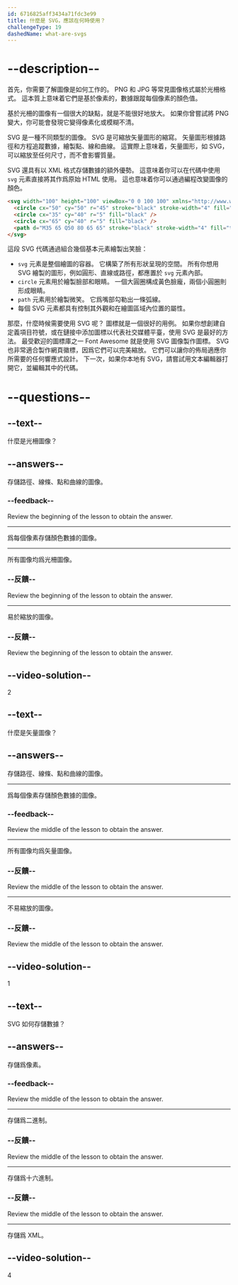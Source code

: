 ```yaml
---
id: 6716825aff3434a71fdc3e99
title: 什麼是 SVG，應該在何時使用？
challengeType: 19
dashedName: what-are-svgs
---
```


# --description--

首先，你需要了解圖像是如何工作的。 PNG 和 JPG 等常見圖像格式屬於光柵格式。 這本質上意味着它們是基於像素的，數據跟蹤每個像素的顏色值。

基於光柵的圖像有一個很大的缺點，就是不能很好地放大。 如果你曾嘗試將 PNG 變大，你可能會發現它變得像素化或模糊不清。

SVG 是一種不同類型的圖像。 SVG 是可縮放矢量圖形的縮寫。 矢量圖形根據路徑和方程追蹤數據，繪製點、線和曲線。 這實際上意味着，矢量圖形，如 SVG，可以縮放至任何尺寸，而不會影響質量。

SVG 還具有以 XML 格式存儲數據的額外優勢。 這意味着你可以在代碼中使用 `svg` 元素直接將其作爲原始 HTML 使用。 這也意味着你可以通過編程改變圖像的顏色。

```html
<svg width="100" height="100" viewBox="0 0 100 100" xmlns="http://www.w3.org/2000/svg">
  <circle cx="50" cy="50" r="45" stroke="black" stroke-width="4" fill="yellow" />
  <circle cx="35" cy="40" r="5" fill="black" />
  <circle cx="65" cy="40" r="5" fill="black" />
  <path d="M35 65 Q50 80 65 65" stroke="black" stroke-width="4" fill="transparent" />
</svg>
```

這段 SVG 代碼通過組合幾個基本元素繪製出笑臉：

- `svg` 元素是整個繪圖的容器。 它構築了所有形狀呈現的空間。 所有你想用 SVG 繪製的圖形，例如圓形、直線或路徑，都應置於 `svg` 元素內部。
- `circle` 元素用於繪製臉部和眼睛。 一個大圓圈構成黃色臉龐，兩個小圓圈則形成眼睛。
- `path` 元素用於繪製微笑。 它爲嘴部勾勒出一條弧線。
- 每個 SVG 元素都具有控制其外觀和在繪圖區域內位置的屬性。

那麼，什麼時候需要使用 SVG 呢？ 圖標就是一個很好的用例。 如果你想創建自定義項目符號，或在鏈接中添加圖標以代表社交媒體平臺，使用 SVG 是最好的方法。 最受歡迎的圖標庫之一 Font Awesome 就是使用 SVG 圖像製作圖標。 SVG 也非常適合製作網頁徽標，因爲它們可以完美縮放。 它們可以讓你的佈局適應你所需要的任何響應式設計。 下一次，如果你本地有 SVG，請嘗試用文本編輯器打開它，並編輯其中的代碼。

# --questions--

## --text--

什麼是光柵圖像？

## --answers--

存儲路徑、線條、點和曲線的圖像。

### --feedback--

Review the beginning of the lesson to obtain the answer.

---

爲每個像素存儲顏色數據的圖像。

---

所有圖像均爲光柵圖像。

### --反饋--

Review the beginning of the lesson to obtain the answer.

---

易於縮放的圖像。

### --反饋--

Review the beginning of the lesson to obtain the answer.

## --video-solution--

2

## --text--

什麼是矢量圖像？

## --answers--

存儲路徑、線條、點和曲線的圖像。

---

爲每個像素存儲顏色數據的圖像。

### --feedback--

Review the middle of the lesson to obtain the answer.

---

所有圖像均爲矢量圖像。

### --反饋--

Review the middle of the lesson to obtain the answer.

---

不易縮放的圖像。

### --反饋--

Review the middle of the lesson to obtain the answer.

## --video-solution--

1

## --text--

SVG 如何存儲數據？

## --answers--

存儲爲像素。

### --feedback--

Review the middle of the lesson to obtain the answer.

---

存儲爲二進制。

### --反饋--

Review the middle of the lesson to obtain the answer.

---

存儲爲十六進制。

### --反饋--

Review the middle of the lesson to obtain the answer.

---

存儲爲 XML。

## --video-solution--

4
